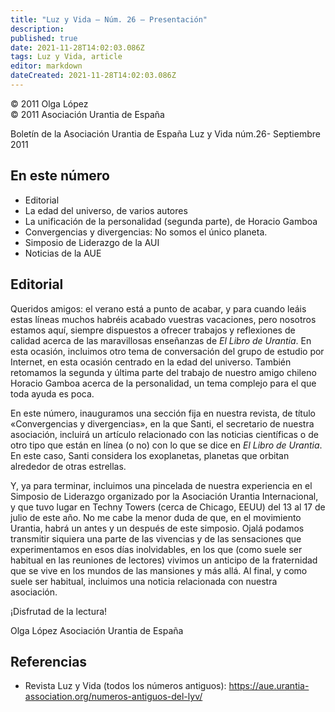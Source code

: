 ```yaml
---
title: "Luz y Vida — Núm. 26 — Presentación"
description: 
published: true
date: 2021-11-28T14:02:03.086Z
tags: Luz y Vida, article
editor: markdown
dateCreated: 2021-11-28T14:02:03.086Z
---
```


<p class="v-card v-sheet theme--light grey lighten-3 px-2">© 2011 Olga López<br>© 2011 Asociación Urantia de España</p>

Boletín de la Asociación Urantia de España
Luz y Vida núm.26- Septiembre 2011

## En este número

- Editorial
- La edad del universo, de varios autores
- La unificación de la personalidad (segunda parte), de Horacio Gamboa
- Convergencias y divergencias: No somos el único planeta.
- Simposio de Liderazgo de la AUI
- Noticias de la AUE


## Editorial

Queridos amigos: el verano está a punto de acabar, y para cuando leáis estas líneas muchos habréis acabado vuestras vacaciones, pero nosotros estamos aquí, siempre dispuestos a ofrecer trabajos y reflexiones de calidad acerca de las maravillosas enseñanzas de _El Libro de Urantia_. En esta ocasión, incluimos otro tema de conversación del grupo de estudio por Internet, en esta ocasión centrado en la edad del universo. También retomamos la segunda y última parte del trabajo de nuestro amigo chileno Horacio Gamboa acerca de la personalidad, un tema complejo para el que toda ayuda es poca.

En este número, inauguramos una sección fija en nuestra revista, de título «Convergencias y divergencias», en la que Santi, el secretario de nuestra asociación, incluirá un artículo relacionado con las noticias científicas o de otro tipo que están en línea (o no) con lo que se dice en _El Libro de Urantia_. En este caso, Santi considera los exoplanetas, planetas que orbitan alrededor de otras estrellas.

Y, ya para terminar, incluimos una pincelada de nuestra experiencia en el Simposio de Liderazgo organizado por la Asociación Urantia Internacional, y que tuvo lugar en Techny Towers (cerca de Chicago, EEUU) del 13 al 17 de julio de este año. No me cabe la menor duda de que, en el movimiento Urantia, habrá un antes y un después de este simposio. Ojalá podamos transmitir siquiera una parte de las vivencias y de las sensaciones que experimentamos en esos días inolvidables, en los que (como suele ser habitual en las reuniones de lectores) vivimos un anticipo de la fraternidad que se vive en los mundos de las mansiones y más allá. Al final, y como suele ser habitual, incluimos una noticia relacionada con nuestra asociación.

¡Disfrutad de la lectura!

Olga López
Asociación Urantia de España

## Referencias

- Revista Luz y Vida (todos los números antiguos): https://aue.urantia-association.org/numeros-antiguos-del-lyv/